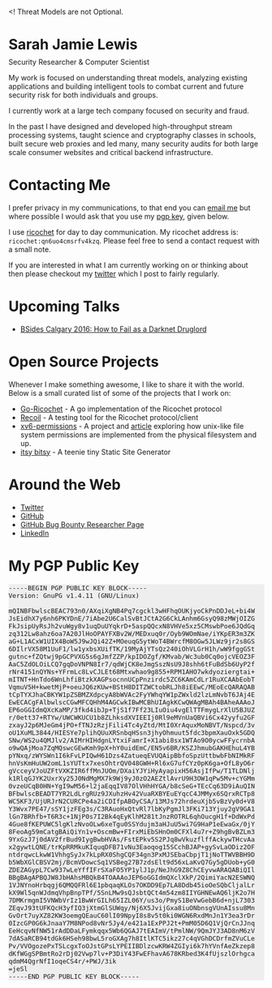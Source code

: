 <! Threat Models are not Optional. 


<!--Sarah Jamie Lewis is a security researcher and computer scientist based in Vancouver, Canada.
<!----->


# Sarah Jamie Lewis
<p style="margin-top:-10px;" class="text-muted byline">Security Researcher & Computer Scientist</p>

My work is focused on understanding threat models, analyzing existing applications and building intelligent tools to combat current and future security risk for both individuals and groups.

I currently work at a large tech company focused on security and fraud.

In the past I have designed and developed high-throughput stream processing systems, taught science and cryptography classes in schools, built secure web proxies and led many, many security audits for both large scale consumer websites and critical backend infrastructure.

# Contacting Me

I prefer privacy in my communications, to that end you can [email me](mailto://me@sarahjamielewis.com) but where possible I would ask that you use my <a href="#pgp">pgp key</a>, given below.

I use [ricochet](https://ricochet.im) for day to day communication. My ricochet address is: <code>ricochet:qn6uo4cmsrfv4kzq</code>. Please feel free to send a contact request with a small note.

If you are interested in what I am currently working on or thinking about then please checkout my
[twitter](https://twitter.com/SarahJamieLewis) which I post to fairly regularly.

# Upcoming Talks

* <a href="http://bsidescalgary.org/speaker/sarah-lewis/" title="Sarah Jamie Lewis @ Bsides Calgary"> BSides Calgary 2016: How to Fail as a Darknet Druglord</a>

# Open Source Projects

Whenever I make something awesome, I like to share it with the world. Below is a small
curated list of some of the projects that I work on:

* [Go-Ricochet](https://github.com/s-rah/go-ricochet) - A go implementation of the Ricochet protocol
* [Recoil](https://github.com/s-rah/recoil) - A testing tool for the Ricochet protocol/client
* [xv6-permissions](https://github.com/s-rah/xv6-permissions) - A project and [article](posts/file-system-permissions-and-xv6.html) exploring how unix-like file system permissions are implemented from the physical filesystem and up.
* [itsy bitsy](https://github.com/s-rah/itsybitsy) - A teenie tiny Static Site Generator

# Around the Web

* [Twitter](https://twitter.com/SarahJamieLewis)
* [GitHub](https://github.com/s-rah)
* [GitHub Bug Bounty Researcher Page](https://bounty.github.com/researchers/s-rah.html)
* [LinkedIn](https://www.linkedin.com/in/sarahjamielewis)

# My PGP Public Key

<pre class="a" id="pgp" style="background: #eee; font-size: 0.9em;">
-----BEGIN PGP PUBLIC KEY BLOCK-----
Version: GnuPG v1.4.11 (GNU/Linux)

mQINBFbwlscBEAC793n0/AXqiXgNB4Pq7cgckl3wHFhqOUKjyoCkPnDDJeL+bi4W
JsEidhX7y6nh6PKYDnE/7iAbe2U6CalSvBtJCtA2G6CkLAnhm6GsyQ98zMWjOIZG
FkJsipUyRsJh2vuWgy8v1uqDuUYqkrD+5aspQQcxN8VHVe5xz5CMswbPoe6JQdGq
zq312Lw8ahz6oa7A20JlHoOPAYFXBv2W/MEDxuq0r/Oyb9WOmNae/iYKpER3m3ZK
aG+L1ACxW1UIX4BoW5J9wJQi42Z+MOeuqG5ytWoT4BWrcfM8OGw5JLWz9jr2s8GS
6DIlrVX58M1UuF1/lw1yxbsXUifTK/19MyAjYTsQz240iOhVLGrH1h/wW9fggGSt
gutnc+fZQtwj9pGCPVXG5s6gJmfZZP/kpIDOZgf/KMvab/Wc3ub0Cq0ojcVEOZ3F
AaC5ZdOLOiLCQ7gqDoVNPN8Ir7/qdWjCK8eJmgSszNsU9J8shh6tFuBdSb6UyP2f
rNr4151nQYNs+YFrmLc8LvCJLEt68Mtxwhao9g855+RPM1AHO7wkdyoziergtai+
mITNT+HnTdo6WnLhfiBtzkXAGPsocnnUCpPnzirdc5ZC6KAmCdLr1RuXCAAbEobT
VqmuV5H+kwetMjP+oeuJQ6zKUw+BStH8DITZWCtobRLJh8iEEwC/MEoEcQARAQAB
tCpTYXJhaCBKYW1pZSBMZXdpcyA8bWVAc2FyYWhqYW1pZWxld2lzLmNvbT6JAj4E
EwECACgFAlbwlscCGwMFCQHhM4AGCwkIBwMCBhUIAgkKCwQWAgMBAh4BAheAAAoJ
EP6oGGIdmQXcKaMP/3fkd4ibJp+TjS1f7Ff23LIuOiu4vgElTTFmygLrXlU5BJUZ
r/0ett37+RTYw/UWCWKUCU1b8ZLhksdXVIEEIj0Rl9eMVnUaQBVi6Cx42yyfu2GF
zxayJ2p6MJeGm4jPO+fTNJzRzjFili4Tc4yZtd/MtI0XrAquxMoNBVT/Nspcd/3v
oU1XuML3844/HIESYe7plihQUuXRSnbqHSsn3jhyOhmuut5fdc3bpmXauOxk5GDQ
SNw/WS2u4QMJlv2/AIMrHIHdgnLYtxiFamrI+X1abi8sx1WTAo9O0ycwFFycrnbA
o9wQAjMoa7ZqMQswcGEwKmh9pX+hY0uidEmC/EN5v6BR/KSZJhmubGAKHEhuL4YB
pYNxq/zWYSWn1I6kFvLPIQwH61Dzs4ZatueqEVUQAipBbfoSpzUttbwbFbNIMkRF
hnVsKmHuUW2omL1sYUTtx7xesOhtrQV048GWH+Rl6xG7ufCYz0pK6ga+OfL8yO6r
gVcceyVJoUZFtVXKZIR6ffMnJUOm/DXaiYJYiHyAyapixH56AsjIfPw/T1TLDNlj
k1RlqGJYK2UxrXy25J0NdMgMX7k9Wj9yJ0zO2AEZtlAvrU9H3OW1qPw5Mv+cYGMm
0vzeUCqB0HN+YgI9wM56+l2jaEqqIV87OlVHhHYGA/b8cSeG+TEcCq63D9iAuQIN
BFbwlscBEADT7YR2LdLrgRUz9JXuhzHv42VuaRXBYEuEYqcC4JMMyx6SQrxRCTp8
WC5KF3/UjURJrN2CURCPe4a2iCDIfpABOyCSA/13MJs72hrdeuXjb5vBzVy0d+V8
Y3Wvx7PE47/sSY1jzFEg3s/C3RAuoHxQtvRl7lbKyPgmJl3FKi713Yjuy2gV9GA1
lGn7BRhfb+T6R3c+1NjP0s7I2Bk4qEyKlhM281tJnzROTRL6qhOucgH1f+DdWxPd
4Gue8fKEPUWC5lgKlzNvoOLw6xeTgu0SSYdujm3aHJuU5wi7G9HaP1eEwaGx/0jY
8FeoAg59mCatgBAiQiYn1v+OscmBw+FIrxMiEbSHnOm0CFXl4u7r+Z9hgBvBZLm3
9YxGzJ7j0dAV2frBud9IygBwbHVAs/FstEPkv5S2PJq8wVkuzflffAckywTHcvAa
x2gywtLQNE/trKpRRMkuKIquqDFB71vNu3Eaoqog15SCchBJAP+gySvLaODiz2OF
ntdrqwcLkwW1VhhgSyJx7kLpRX0ShgCQF34gn3PxMJSEbaCbpjT1jNoTTWVBBH9D
b5WbXGlCBSV2mj/BcmVDowcSq1VSBeg27B7zdsElt9d56xLaKvQ7Gy5gDUob+yG0
ZDEZAGypL7Cw937wLeYffIFrSXaFO5YP1ylJ1p/NeJhG9Z8ChCEyvwARAQABiQIl
BBgBAgAPBQJW8JbHAhsMBQkB4TOAAAoJEP6oGGIdmQXclXkP/2QimiYacN2ESWNQ
1VJNYnoHrbqgj6QMQQFRl6E1pbqaqKLOs7OKDD9Ep7LA8Ddb45ioOeSQbCljalLr
kX9Wl5qnWJdmqVhpBnpTPf/5SnLMw9sQJsbtQCt4m54zm8IIYGHNEwAQ6ljK2o7H
7DMKrmgmI5VNWbVrIz1BwWrGILh65IZL06Y/us3o/PmyS1BeVwGebB6d+njL7303
ZEqvJ93tUFKQcH3yfIQ3jXtmGlSUWqy/Nj6X5JvijGxa8iuONbnsgVUnAIssu8Mn
GvOrt7uyXZ82KW3oemgQEauC60lI09NpyI8s8v5t0ki0WGN6RxdMnJn1Y3ea3rDr
0IzcGP0G6kJnaaY7M8NPod8vNr5Jy4/e421a1ExPPJ2t+PmM05D6Q1VjQrCnJJnq
EeHcqvNfNW51rAdDDaLFymkqqx5Wb6QGAJ7tEAImV/tPmlNW/9QmJYJ3AD8nM6zV
7dASaRCB94tdGk6HSeh98bwL5roGXAg7h8ItlKTC5ikz27c4qVGhDCDrfmZVuCLe
Pv/VVOgozePxTSLcgxToOJstGPsLYPEIIBDlzcwKRW4ZGIyi6k7hYVnfAeZkzep8
dKfWGgSPBmtRo2rDj02Vwp7lv+P3DiY43FwEFhavA678KRbed3K4fUjszlOrhgca
qdmM4QgrNfI1oqeCS4r/+PWJ/3ik
=jeSl
-----END PGP PUBLIC KEY BLOCK-----
</pre>

